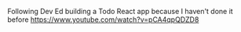 Following Dev Ed building a Todo React app because I haven't done it before
<https://www.youtube.com/watch?v=pCA4qpQDZD8>
